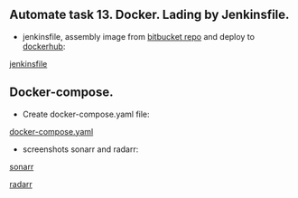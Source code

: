 ## Automate task 13. Docker. Lading by Jenkinsfile.

  * jenkinsfile, assembly image from [bitbucket repo](https://bitbucket.org/YasKazeko/django/src/master/) and deploy to [dockerhub](https://hub.docker.com/repository/docker/yaskazeko/django_mysite):

[jenkinsfile](./jenkinsfile)


## Docker-compose.

  * Create docker-compose.yaml file:

[docker-compose.yaml](./docker-compose.yaml)

  * screenshots sonarr and radarr:

  [sonarr](https://yadi.sk/i/_UY2aINakS6hAQ)

  [radarr](https://yadi.sk/i/w_J8mS0WTtT4JA)

